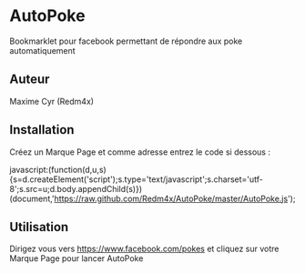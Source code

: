 AutoPoke
========

Bookmarklet pour facebook permettant de répondre aux poke automatiquement


Auteur
-------

Maxime Cyr (Redm4x)


Installation
-------

Créez un Marque Page et comme adresse entrez le code si dessous :

javascript:(function(d,u,s){s=d.createElement('script');s.type='text/javascript';s.charset='utf-8';s.src=u;d.body.appendChild(s)})(document,'https://raw.github.com/Redm4x/AutoPoke/master/AutoPoke.js');


Utilisation
-------

Dirigez vous vers https://www.facebook.com/pokes et cliquez sur votre Marque Page pour lancer AutoPoke
